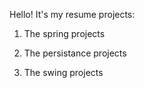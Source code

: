 Hello! It's my resume projects:


1. The spring projects



2. The persistance projects



3. The swing projects
